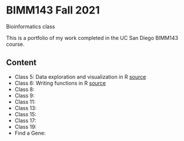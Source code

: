 # BIMM143 Fall 2021
Bioinformatics class

This is a portfolio of my work completed in the UC San Diego BIMM143 course.

## Content
- Class 5: Data exploration and visualization in R [source](https://github.com/haghanin/bimm143/tree/main/class05)
- Class 6: Writing functions in R [source](https://github.com/haghanin/bimm143/tree/main/Class%2006)
- Class 8:
- Class 9:
- Class 11:
- Class 13:
- Class 15:
- Class 17:
- Class 19:
- Find a Gene:
